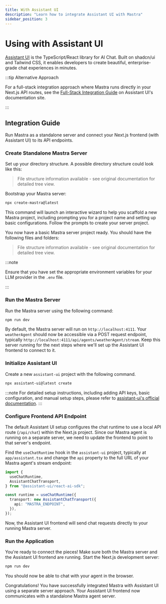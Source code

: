 ```yaml
---
title: With Assistant UI
description: "Learn how to integrate Assistant UI with Mastra"
sidebar_position: 3
---
```


# Using with Assistant UI

[Assistant UI](https://assistant-ui.com) is the TypeScript/React library for AI Chat.
Built on shadcn/ui and Tailwind CSS, it enables developers to create beautiful, enterprise-grade chat experiences in minutes.

:::tip Alternative Approach

For a full-stack integration approach where Mastra runs directly in your Next.js API routes, see the [Full-Stack Integration Guide](https://www.assistant-ui.com/docs/runtimes/mastra/full-stack-integration) on Assistant UI's documentation site.

:::

## Integration Guide

Run Mastra as a standalone server and connect your Next.js frontend (with Assistant UI) to its API endpoints.

### Create Standalone Mastra Server

Set up your directory structure. A possible directory structure could look like this:

> File structure information available - see original documentation for detailed tree view.

Bootstrap your Mastra server:

```bash copy
npx create-mastra@latest
```

This command will launch an interactive wizard to help you scaffold a new Mastra project, including prompting you for a project name and setting up basic configurations.
Follow the prompts to create your server project.

You now have a basic Mastra server project ready. You should have the following files and folders:

> File structure information available - see original documentation for detailed tree view.

:::note

Ensure that you have set the appropriate environment variables for your LLM provider in the `.env` file.

:::

### Run the Mastra Server

Run the Mastra server using the following command:

```bash copy
npm run dev
```

By default, the Mastra server will run on `http://localhost:4111`. Your `weatherAgent` should now be accessible via a POST request endpoint, typically `http://localhost:4111/api/agents/weatherAgent/stream`. Keep this server running for the next steps where we'll set up the Assistant UI frontend to connect to it.

### Initialize Assistant UI

Create a new `assistant-ui` project with the following command.

```bash copy
npx assistant-ui@latest create
```

:::note
For detailed setup instructions, including adding API keys, basic configuration, and manual setup steps, please refer to [assistant-ui's official documentation](https://assistant-ui.com/docs).
:::

### Configure Frontend API Endpoint

The default Assistant UI setup configures the chat runtime to use a local API route (`/api/chat`) within the Next.js project. Since our Mastra agent is running on a separate server, we need to update the frontend to point to that server's endpoint.

Find the `useChatRuntime` hook in the `assistant-ui` project, typically at `app/assistant.tsx` and change the `api` property to the full URL of your Mastra agent's stream endpoint:

```typescript showLineNumbers copy filename="app/assistant.tsx" {6}
import {
  useChatRuntime,
  AssistantChatTransport,
} from "@assistant-ui/react-ai-sdk";

const runtime = useChatRuntime({
  transport: new AssistantChatTransport({
    api: "MASTRA_ENDPOINT",
  }),
});
```

Now, the Assistant UI frontend will send chat requests directly to your running Mastra server.

### Run the Application

You're ready to connect the pieces! Make sure both the Mastra server and the Assistant UI frontend are running. Start the Next.js development server:

```bash copy
npm run dev
```

You should now be able to chat with your agent in the browser.

Congratulations! You have successfully integrated Mastra with Assistant UI using a separate server approach. Your Assistant UI frontend now communicates with a standalone Mastra agent server.
